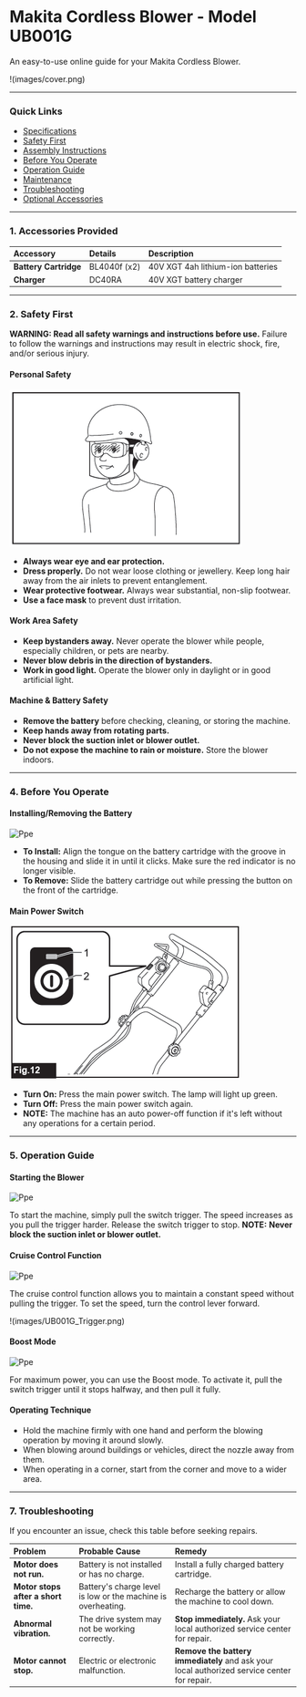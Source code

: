 # Makita Cordless Blower - Model UB001G

An easy-to-use online guide for your Makita Cordless Blower.

!(images/cover.png)

---

### Quick Links
* [Specifications](#1-specifications)
* [Safety First](#2-safety-first)
* [Assembly Instructions](#3-assembly-instructions)
* [Before You Operate](#4-before-you-operate)
* [Operation Guide](#5-operation-guide)
* [Maintenance](#6-maintenance)
* [Troubleshooting](#7-troubleshooting)
* [Optional Accessories](#8-optional-accessories)

---


### **1. Accessories Provided**
| Accessory | Details | Description |
| :--- | :--- | :--- |
| **Battery Cartridge** | BL4040f (x2) | 40V XGT 4ah lithium-ion batteries |
| **Charger** | DC40RA | 40V XGT battery charger |


---

### 2. Safety First

**WARNING: Read all safety warnings and instructions before use.** Failure to follow the warnings and instructions may result in electric shock, fire, and/or serious injury.

#### Personal Safety

 ![Ppe](../images/ppe.png)
 
* **Always wear eye and ear protection.**
* **Dress properly.** Do not wear loose clothing or jewellery. Keep long hair away from the air inlets to prevent entanglement.
* **Wear protective footwear.** Always wear substantial, non-slip footwear.
* **Use a face mask** to prevent dust irritation.

#### Work Area Safety
* **Keep bystanders away.** Never operate the blower while people, especially children, or pets are nearby.
* **Never blow debris in the direction of bystanders.**
* **Work in good light.** Operate the blower only in daylight or in good artificial light.

#### Machine & Battery Safety
* **Remove the battery** before checking, cleaning, or storing the machine.
* **Keep hands away from rotating parts.**
* **Never block the suction inlet or blower outlet.**
* **Do not expose the machine to rain or moisture.** Store the blower indoors.

---

### 4. Before You Operate

#### Installing/Removing the Battery

 ![Ppe](../images/installbattery.png)
 
* **To Install:** Align the tongue on the battery cartridge with the groove in the housing and slide it in until it clicks. Make sure the red indicator is no longer visible.
* **To Remove:** Slide the battery cartridge out while pressing the button on the front of the cartridge.

#### Main Power Switch

 ![Ppe](../images/mainpowerswitch.png)
 
* **Turn On:** Press the main power switch. The lamp will light up green.
* **Turn Off:** Press the main power switch again.
* **NOTE:** The machine has an auto power-off function if it's left without any operations for a certain period.

---

### 5. Operation Guide

#### Starting the Blower

 ![Ppe](../images/switchtrigger.png)
 
To start the machine, simply pull the switch trigger. The speed increases as you pull the trigger harder. Release the switch trigger to stop.
**NOTE:** **Never block the suction inlet or blower outlet.**

#### Cruise Control Function

 ![Ppe](../images/controllever.png)
 
The cruise control function allows you to maintain a constant speed without pulling the trigger. To set the speed, turn the control lever forward.

!(images/UB001G_Trigger.png)

#### Boost Mode

 ![Ppe](../images/boost.png)
 
For maximum power, you can use the Boost mode. To activate it, pull the switch trigger until it stops halfway, and then pull it fully.

#### Operating Technique
* Hold the machine firmly with one hand and perform the blowing operation by moving it around slowly.
* When blowing around buildings or vehicles, direct the nozzle away from them.
* When operating in a corner, start from the corner and move to a wider area.

---

### 7. Troubleshooting

If you encounter an issue, check this table before seeking repairs.

| Problem | Probable Cause | Remedy |
| :--- | :--- | :--- |
| **Motor does not run.** | Battery is not installed or has no charge. | Install a fully charged battery cartridge. |
| **Motor stops after a short time.** | Battery's charge level is low or the machine is overheating. | Recharge the battery or allow the machine to cool down. |
| **Abnormal vibration.** | The drive system may not be working correctly. | **Stop immediately.** Ask your local authorized service center for repair. |
| **Motor cannot stop.** | Electric or electronic malfunction. | **Remove the battery immediately** and ask your local authorized service center for repair. |

